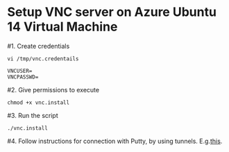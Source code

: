 Setup VNC server on Azure Ubuntu 14 Virtual Machine
==
#1. Create credentials

    vi /tmp/vnc.credentails

    VNCUSER=
    VNCPASSWD=

#2. Give permissions to execute

    chmod +x vnc.install

#3. Run the script
    
    ./vnc.install

#4. Follow instructions for connection with Putty, by using tunnels. E.g.[this](https://www.digitalocean.com/community/tutorials/how-to-setup-vnc-for-ubuntu-12).
